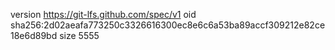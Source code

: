 version https://git-lfs.github.com/spec/v1
oid sha256:2d02aeafa773250c3326616300ec8e6c6a53ba89accf309212e82ce18e6d89bd
size 5555
